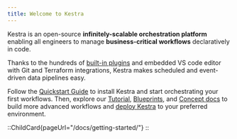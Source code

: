 ```yaml
---
title: Welcome to Kestra
---
```


Kestra is an open-source **infinitely-scalable orchestration platform** enabling all engineers to manage **business-critical workflows** declaratively in code.

Thanks to the hundreds of [built-in plugins](/plugins) and embedded VS code editor with Git and Terraform integrations, Kestra makes scheduled and event-driven data pipelines easy.

Follow the [Quickstart Guide](/docs/getting-started/) to install Kestra and start orchestrating your first workflows. Then, explore our [Tutorial](01.tutorial/index.md), [Blueprints](https://kestra.io/blueprints), and [Concept docs](03.concepts/index.md) to build more advanced workflows and [deploy Kestra](00.installation/index.md) to your preferred environment.


::ChildCard{pageUrl="/docs/getting-started/"}
::
